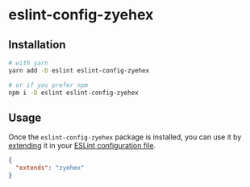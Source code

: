 # eslint-config-zyehex

## Installation

```bash
# with yarn
yarn add -D eslint eslint-config-zyehex

# or if you prefer npm
npm i -D eslint eslint-config-zyehex
```

## Usage

Once the `eslint-config-zyehex` package is installed, you can use it by [extending](http://eslint.org/docs/user-guide/configuring#extending-configuration-files) it in your [ESLint configuration file](http://eslint.org/docs/user-guide/configuring).

```json
{
  "extends": "zyehex"
}
```
